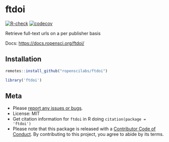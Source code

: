 ftdoi
=====



[![R-check](https://github.com/ropensci/ftdoi/workflows/R-check/badge.svg)](https://github.com/ropensci/ftdoi/actions?query=workflow%3AR-check)
[![codecov](https://codecov.io/gh/ropensci/ftdoi/branch/master/graph/badge.svg)](https://codecov.io/gh/ropensci/ftdoi)


Retrieve full-text urls on a per publisher basis

Docs: https://docs.ropensci.org/ftdoi/

## Installation


```r
remotes::install_github("ropenscilabs/ftdoi")
```


```r
library('ftdoi')
```

## Meta

* Please [report any issues or bugs](https://github.com/ropenscilabs/ftdoi/issues).
* License: MIT
* Get citation information for `ftdoi` in R doing `citation(package = 'ftdoi')`
* Please note that this package is released with a [Contributor Code of Conduct](https://ropensci.org/code-of-conduct/). By contributing to this project, you agree to abide by its terms.
